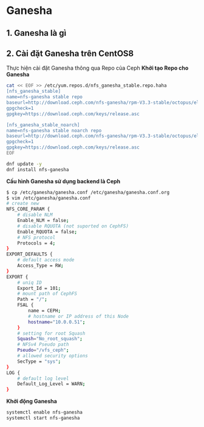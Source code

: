 # Ganesha
## 1. Ganesha là gì
## 2. Cài đặt Ganesha trên CentOS8
Thực hiện cài đặt Ganesha thông qua Repo của Ceph
**Khởi tạo Repo cho Ganesha**
```sh
cat << EOF >> /etc/yum.repos.d/nfs_ganesha_stable.repo.haha
[nfs_ganesha_stable]
name=nfs-ganesha stable repo
baseurl=http://download.ceph.com/nfs-ganesha/rpm-V3.3-stable/octopus/el$releasever/$basearch
gpgcheck=1
gpgkey=https://download.ceph.com/keys/release.asc

[nfs_ganesha_stable_noarch]
name=nfs-ganesha stable noarch repo
baseurl=http://download.ceph.com/nfs-ganesha/rpm-V3.3-stable/octopus/el$releasever/noarch
gpgcheck=1
gpgkey=https://download.ceph.com/keys/release.asc
EOF
```
```sh
dnf update -y
dnf install nfs-ganesha
```
**Cấu hình Ganesha sử dụng backend là Ceph**
```sh
$ cp /etc/ganesha/ganesha.conf /etc/ganesha/ganesha.conf.org
$ vim /etc/ganesha/ganesha.conf
# create new
NFS_CORE_PARAM {
    # disable NLM
    Enable_NLM = false;
    # disable RQUOTA (not suported on CephFS)
    Enable_RQUOTA = false;
    # NFS protocol
    Protocols = 4;
}
EXPORT_DEFAULTS {
    # default access mode
    Access_Type = RW;
}
EXPORT {
    # uniq ID
    Export_Id = 101;
    # mount path of CephFS
    Path = "/";
    FSAL {
        name = CEPH;
        # hostname or IP address of this Node
        hostname="10.0.0.51";
    }
    # setting for root Squash
    Squash="No_root_squash";
    # NFSv4 Pseudo path
    Pseudo="/vfs_ceph";
    # allowed security options
    SecType = "sys";
}
LOG {
    # default log level
    Default_Log_Level = WARN;
}
```
**Khởi động Ganesha**
```sh
systemctl enable nfs-ganesha
systemctl start nfs-ganesha
```
